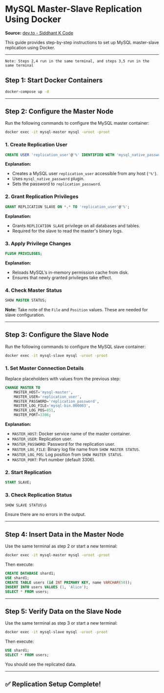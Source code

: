 # MySQL Master-Slave Replication Using Docker

**Source:** [dev.to - Siddhant K Code](https://dev.to/siddhantkcode/how-to-set-up-a-mysql-master-slave-replication-in-docker-4n0a)

This guide provides step-by-step instructions to set up MySQL master-slave replication using Docker.

---

```text
Note: Steps 2,4 run in the same terminal, and steps 3,5 run in the same terminal
```

## Step 1: Start Docker Containers

```bash
docker-compose up -d
```

---

## Step 2: Configure the Master Node

Run the following commands to configure the MySQL master container:

```bash
docker exec -it mysql-master mysql -uroot -proot
```

### 1. Create Replication User

```sql
CREATE USER 'replication_user'@'%' IDENTIFIED WITH 'mysql_native_password' BY 'replication_password';
```

**Explanation:**
- Creates a MySQL user `replication_user` accessible from any host (`'%'`).
- Uses `mysql_native_password` plugin.
- Sets the password to `replication_password`.

### 2. Grant Replication Privileges

```sql
GRANT REPLICATION SLAVE ON *.* TO 'replication_user'@'%';
```

**Explanation:**
- Grants `REPLICATION SLAVE` privilege on all databases and tables.
- Required for the slave to read the master's binary logs.

### 3. Apply Privilege Changes

```sql
FLUSH PRIVILEGES;
```

**Explanation:**
- Reloads MySQL’s in-memory permission cache from disk.
- Ensures that newly granted privileges take effect.

### 4. Check Master Status

```sql
SHOW MASTER STATUS;
```

**Note:** Take note of the `File` and `Position` values. These are needed for slave configuration.

---

## Step 3: Configure the Slave Node

Run the following commands to configure the MySQL slave container:

```bash
docker exec -it mysql-slave mysql -uroot -proot
```

### 1. Set Master Connection Details

Replace placeholders with values from the previous step:

```sql
CHANGE MASTER TO
    MASTER_HOST='mysql-master',
    MASTER_USER='replication_user',
    MASTER_PASSWORD='replication_password',
    MASTER_LOG_FILE='mysql-bin.000003',
    MASTER_LOG_POS=851,
    MASTER_PORT=3306;
```

**Explanation:**
- `MASTER_HOST`: Docker service name of the master container.
- `MASTER_USER`: Replication user.
- `MASTER_PASSWORD`: Password for the replication user.
- `MASTER_LOG_FILE`: Binary log file name from `SHOW MASTER STATUS`.
- `MASTER_LOG_POS`: Log position from `SHOW MASTER STATUS`.
- `MASTER_PORT`: Port number (default 3306).

### 2. Start Replication

```sql
START SLAVE;
```

### 3. Check Replication Status

```sql
SHOW SLAVE STATUS\G
```

Ensure there are no errors in the output.

---

## Step 4: Insert Data in the Master Node

Use the same terminal as step 2 or start a new terminal:

```bash
docker exec -it mysql-master mysql -uroot -proot
```

Then execute:

```sql
CREATE DATABASE shard1;
USE shard1;
CREATE TABLE users (id INT PRIMARY KEY, name VARCHAR(50));
INSERT INTO users VALUES (1, 'Alice');
SELECT * FROM users;
```

---

## Step 5: Verify Data on the Slave Node

Use the same terminal as step 3 or start a new terminal:

```bash
docker exec -it mysql-slave mysql -uroot -proot
```

Then execute:

```sql
USE shard1;
SELECT * FROM users;
```

You should see the replicated data.

---

## ✅ Replication Setup Complete!
